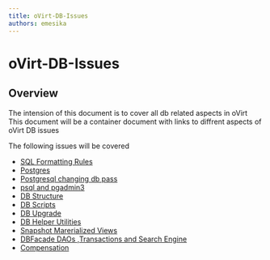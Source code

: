 ```yaml
---
title: oVirt-DB-Issues
authors: emesika
---
```


# oVirt-DB-Issues

## Overview

The intension of this document is to cover all db related aspects in oVirt
This document will be a container document with links to diffrent aspects of oVirt DB issues

The following issues will be covered
* [SQL Formatting Rules](/develop/developer-guide/sql-formatting.html)
* [Postgres](/develop/developer-guide/db-issues/postgres.html)
* [Postgresql changing db pass](/develop/developer-guide/db-issues/postgresql-changing-db-pass.html)
* [psql and pgadmin3](/develop/developer-guide/db-issues/psql.html)
* [DB Structure](/develop/developer-guide/db-issues/dbstructure.html)
* [DB Scripts](/develop/developer-guide/db-issues/dbscripts.html)
* [DB Upgrade](/develop/developer-guide/db-issues/dbupgrade.html)
* [DB Helper Utilities](/develop/developer-guide/db-issues/helperutilities.html)
* [Snapshot Marerialized Views](/develop/developer-guide/db-issues/materializedviews.html)
* [DBFacade DAOs ,Transactions and Search Engine](/develop/developer-guide/db-issues/dbfacade-dao-and-transaction.html)
* [Compensation](/develop/developer-guide/db-issues/compensation.html)

